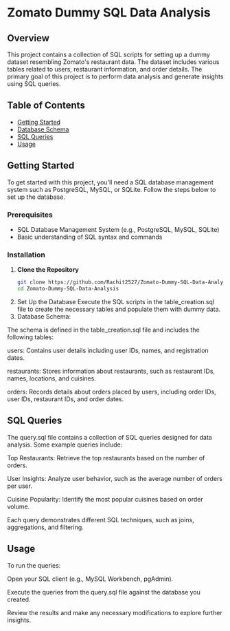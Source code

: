# Zomato Dummy SQL Data Analysis

## Overview
This project contains a collection of SQL scripts for setting up a dummy dataset resembling Zomato's restaurant data. The dataset includes various tables related to users, restaurant information, and order details. The primary goal of this project is to perform data analysis and generate insights using SQL queries.

## Table of Contents
- [Getting Started](#getting-started)
- [Database Schema](#database-schema)
- [SQL Queries](#sql-queries)
- [Usage](#usage)

## Getting Started
To get started with this project, you'll need a SQL database management system such as PostgreSQL, MySQL, or SQLite. Follow the steps below to set up the database.

### Prerequisites
- SQL Database Management System (e.g., PostgreSQL, MySQL, SQLite)
- Basic understanding of SQL syntax and commands

### Installation
1. **Clone the Repository**
   ```bash
   git clone https://github.com/Rachit2527/Zomato-Dummy-SQL-Data-Analysis.git
   cd Zomato-Dummy-SQL-Data-Analysis

2. Set Up the Database Execute the SQL scripts in the table_creation.sql file to create the necessary tables and populate them with dummy data.
3. Database Schema:

The schema is defined in the table_creation.sql file and includes the following tables:

users: Contains user details including user IDs, names, and registration dates.

restaurants: Stores information about restaurants, such as restaurant IDs, names, locations, and cuisines.

orders: Records details about orders placed by users, including order IDs, user IDs, restaurant IDs, and order dates.

## SQL Queries

The query.sql file contains a collection of SQL queries designed for data analysis. Some example queries include:

Top Restaurants: Retrieve the top restaurants based on the number of orders.

User Insights: Analyze user behavior, such as the average number of orders per user.

Cuisine Popularity: Identify the most popular cuisines based on order volume.

Each query demonstrates different SQL techniques, such as joins, aggregations, and filtering.

## Usage
To run the queries:

Open your SQL client (e.g., MySQL Workbench, pgAdmin).

Execute the queries from the query.sql file against the database you created.

Review the results and make any necessary modifications to explore further insights.

